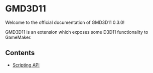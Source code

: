 # GMD3D11
Welcome to the official documentation of GMD3D11 0.3.0!

GMD3D11 is an extension which exposes some D3D11 functionality to GameMaker.

## Contents
* [Scripting API](./ScriptingAPI.html)
